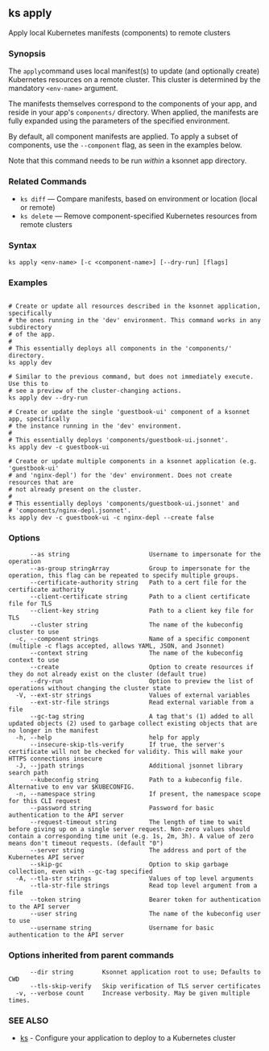## ks apply

Apply local Kubernetes manifests (components) to remote clusters

### Synopsis


The `apply`command uses local manifest(s) to update (and optionally create)
Kubernetes resources on a remote cluster. This cluster is determined by the
mandatory `<env-name>` argument.

The manifests themselves correspond to the components of your app, and reside
in your app's `components/` directory. When applied, the manifests are fully
expanded using the parameters of the specified environment.

By default, all component manifests are applied. To apply a subset of components,
use the `--component` flag, as seen in the examples below.

Note that this command needs to be run *within* a ksonnet app directory.

### Related Commands

* `ks diff` — Compare manifests, based on environment or location (local or remote)
* `ks delete` — Remove component-specified Kubernetes resources from remote clusters

### Syntax


```
ks apply <env-name> [-c <component-name>] [--dry-run] [flags]
```

### Examples

```

# Create or update all resources described in the ksonnet application, specifically
# the ones running in the 'dev' environment. This command works in any subdirectory
# of the app.
#
# This essentially deploys all components in the 'components/' directory.
ks apply dev

# Similar to the previous command, but does not immediately execute. Use this to
# see a preview of the cluster-changing actions.
ks apply dev --dry-run

# Create or update the single 'guestbook-ui' component of a ksonnet app, specifically
# the instance running in the 'dev' environment.
#
# This essentially deploys 'components/guestbook-ui.jsonnet'.
ks apply dev -c guestbook-ui

# Create or update multiple components in a ksonnet application (e.g. 'guestbook-ui'
# and 'nginx-depl') for the 'dev' environment. Does not create resources that are
# not already present on the cluster.
#
# This essentially deploys 'components/guestbook-ui.jsonnet' and
# 'components/nginx-depl.jsonnet'.
ks apply dev -c guestbook-ui -c nginx-depl --create false

```

### Options

```
      --as string                      Username to impersonate for the operation
      --as-group stringArray           Group to impersonate for the operation, this flag can be repeated to specify multiple groups.
      --certificate-authority string   Path to a cert file for the certificate authority
      --client-certificate string      Path to a client certificate file for TLS
      --client-key string              Path to a client key file for TLS
      --cluster string                 The name of the kubeconfig cluster to use
  -c, --component strings              Name of a specific component (multiple -c flags accepted, allows YAML, JSON, and Jsonnet)
      --context string                 The name of the kubeconfig context to use
      --create                         Option to create resources if they do not already exist on the cluster (default true)
      --dry-run                        Option to preview the list of operations without changing the cluster state
  -V, --ext-str strings                Values of external variables
      --ext-str-file strings           Read external variable from a file
      --gc-tag string                  A tag that's (1) added to all updated objects (2) used to garbage collect existing objects that are no longer in the manifest
  -h, --help                           help for apply
      --insecure-skip-tls-verify       If true, the server's certificate will not be checked for validity. This will make your HTTPS connections insecure
  -J, --jpath strings                  Additional jsonnet library search path
      --kubeconfig string              Path to a kubeconfig file. Alternative to env var $KUBECONFIG.
  -n, --namespace string               If present, the namespace scope for this CLI request
      --password string                Password for basic authentication to the API server
      --request-timeout string         The length of time to wait before giving up on a single server request. Non-zero values should contain a corresponding time unit (e.g. 1s, 2m, 3h). A value of zero means don't timeout requests. (default "0")
      --server string                  The address and port of the Kubernetes API server
      --skip-gc                        Option to skip garbage collection, even with --gc-tag specified
  -A, --tla-str strings                Values of top level arguments
      --tla-str-file strings           Read top level argument from a file
      --token string                   Bearer token for authentication to the API server
      --user string                    The name of the kubeconfig user to use
      --username string                Username for basic authentication to the API server
```

### Options inherited from parent commands

```
      --dir string        Ksonnet application root to use; Defaults to CWD
      --tls-skip-verify   Skip verification of TLS server certificates
  -v, --verbose count     Increase verbosity. May be given multiple times.
```

### SEE ALSO

* [ks](ks.md)	 - Configure your application to deploy to a Kubernetes cluster

